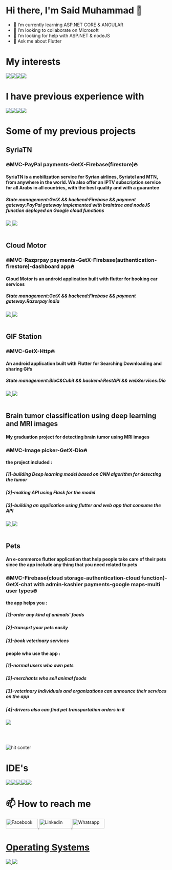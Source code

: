 ### <h1>Hi there, I'm Said Muhammad 👋</h1>


- 🌱 I’m currently learning ASP.NET CORE & ANGULAR
- 👯 I’m looking to collaborate on Microsoft
- 🤔 I’m looking for help with ASP.NET & nodeJS
- 💬 Ask me about Flutter


<h1>My interests</h1>

<div style="display: flex;">
 <img src="https://img.shields.io/badge/Flutter-02569B?style=for-the-badge&logo=flutter&logoColor=white"/>
<img src="https://img.shields.io/badge/.NET-512BD4?style=for-the-badge&logo=dotnet&logoColor=white"/>
<img src="https://img.shields.io/badge/Node.js-339933?style=for-the-badge&logo=nodedotjs&logoColor=white"/>
<img src="https://img.shields.io/badge/strapi-2e7eea?style=for-the-badge&logo=strapi&logoColor=white"/>
</div>

<h1>
 I have previous experience with
</h1>
<div style="display: flex;">
<img src="https://img.shields.io/badge/firebase-ffca28?style=for-the-badge&logo=firebase&logoColor=black"/>
<img src="https://img.shields.io/badge/JWT-000000?style=for-the-badge&logo=JSON%20web%20tokens&logoColor=white"/>
<img src="https://img.shields.io/badge/Xampp-F37623?style=for-the-badge&logo=xampp&logoColor=white"/>
<img src="https://img.shields.io/badge/Postman-FF6C37?style=for-the-badge&logo=Postman&logoColor=white"/>
</div>

<h1>Some of my previous projects</h1>

<h2>SyriaTN</h2>
<h3>🔥MVC-PayPal payments-GetX-Firebase(firestore)🔥</h3>
<h4>SyriaTN is a mobilization service for Syrian airlines, Syriatel and MTN, from anywhere in the world.
We also offer an IPTV subscription service for all Arabs in all countries, with the best quality and with a guarantee</h4>
<h5>
State management:GetX && 
backend:Firebase && 
payment gateway:PayPal gateway implemented with braintree and nodeJS function deployed on Google cloud functions
</h5>

<a href="https://www.behance.net/gallery/140302621/SyriaTN">
 <img src="https://img.shields.io/badge/-Behance-blue?style=for-the-badge&logo=behance&logoColor=white"/>
</a>
<a href="https://play.google.com/store/apps/details?id=com.saidmodev.syriatn.userapp
">
 <img src="https://img.shields.io/badge/Google_Play-414141?style=for-the-badge&logo=google-play&logoColor=white"/>
</a>
<br></br>

<h2>Cloud Motor</h2>
<h3>🔥MVC-Razprpay payments-GetX-Firebase(authentication-firestore)-dashboard app🔥</h3>
<h4>Cloud Motor is an android application built with flutter for booking car services</h4>
<h5>
State management:GetX && 
backend:Firebase && 
payment gateway:Razorpay india
</h5>

<a href="https://www.behance.net/gallery/140301377/Cloud-Motor-%28Best-Car-Service-app%29">
 <img src="https://img.shields.io/badge/-Behance-blue?style=for-the-badge&logo=behance&logoColor=white"/>
</a>
<a href="https://play.google.com/store/apps/details?id=com.saidmo.cloudmotors">
 <img src="https://img.shields.io/badge/Google_Play-414141?style=for-the-badge&logo=google-play&logoColor=white"/>
</a>
<br></br>

<h2>GIF Station</h2>
<h3>🔥MVC-GetX-Http🔥</h3>
<h4>An android application built with Flutter for Searching Downloading and sharing Gifs</h4>
<h5>
State management:BloC&Cubit && 
backend:RestAPI && 
webServices:Dio
</h5>

<a href="https://www.behance.net/gallery/140301377">
 <img src="https://img.shields.io/badge/-Behance-blue?style=for-the-badge&logo=behance&logoColor=white"/>
</a>
<a href="https://play.google.com/store/apps/details?id=com.saidmodev.gifstation">
 <img src="https://img.shields.io/badge/Google_Play-414141?style=for-the-badge&logo=google-play&logoColor=white"/>
</a>
<br></br>

<h2>Brain tumor classification using deep learning and MRI images</h2>
<h4>My graduation project for detecting brain tumor using MRI images</h4>
<h3>🔥MVC-Image picker-GetX-Dio🔥</h3>
<h4>the project included : </h4>
<h5>[1]-building Deep learning model based on CNN algorithm for detecting the tumor</h5>
<h5>[2]-making API using Flask for the model</h5>
<h5>[3]-building an application using flutter and web app that consume the API</h5>

<a href="https://github.com/s448/tumor_segmentation">
 <img src="https://img.shields.io/badge/App-Repository-green"/>
</a>
<a href="https://github.com/s448/brain-tumor-flask-api">
 <img src="https://img.shields.io/badge/Flask%20API-Repository-red"/>
</a>
<br></br>

<h2>Pets</h2>
<h4>An e-commerce flutter application that help people take care of their pets since the app include any thing that you need related to pets</h4>
<h3>🔥MVC-Firebase(cloud storage-authentication-cloud function)-GetX-chat with admin-kashier payments-google maps-multi user types🔥</h3>
<h4>the app helps you : </h4>
<h5>[1]-order any kind of animals' foods</h5>
<h5>[2]-transprt your pets easily</h5>
<h5>[3]-book veterinary services</h5>

<h4>people who use the app : </h4>
<h5>[1]-normal users who own pets</h5>
<h5>[2]-merchants who sell animal foods</h5>
<h5>[3]-veterinary individuals and organizations can announce their services on the app</h5>
<h5>[4]-drivers also can find pet transportation orders in it</h5>

<a href="https://drive.google.com/drive/folders/1h-HNaZybySEBRAriK4BFa-_T0Evj7iWX?usp=share_link">
 <img src="https://img.shields.io/badge/screenshots-google--drive-blue"/>
</a>

<br></br>


![hit conter](https://hits.seeyoufarm.com/api/count/incr/badge.svg?url=https%3A%2F%2Fgithub.com%2Fs4481212%2Fhit-counter)


<h1>IDE's</h1>
<div style="display: flex;">
<img src="https://img.shields.io/badge/Android_Studio-3DDC84?style=for-the-badge&logo=android-studio&logoColor=white"/>
<img src="https://img.shields.io/badge/apache%20netbeans-1B6AC6?style=for-the-badge&logo=apache%20netbeans%20IDE&logoColor=white"/>
<img src="https://img.shields.io/badge/Notepad++-90E59A.svg?style=for-the-badge&logo=notepad%2B%2B&logoColor=black"/>
<img src="https://img.shields.io/badge/Visual_Studio_Code-0078D4?style=for-the-badge&logo=visual%20studio%20code&logoColor=white"/>
<img src="https://img.shields.io/badge/Visual_Studio-5C2D91?style=for-the-badge&logo=visual%20studio&logoColor=white"/>
</div>

<h1>📫 How to reach me</h1>

 <a href="https://www.facebook.com/SaiedMuhammadHassan">
         <img alt="Facebook" src="https://img.shields.io/badge/Facebook-1877F2?style=for-the-badge&logo=facebook&logoColor=white"
         width=100" height="30">
  <a href="https://www.linkedin.com/in/el-said-muhammed-28099a1b4/">
         <img alt="Linkedin" src="https://img.shields.io/badge/LinkedIn-0077B5?style=for-the-badge&logo=linkedin&logoColor=white"
         width=100" height="30">
  <a href="https://api.whatsapp.com/send/?phone=201557912724&text&app_absent=0">
         <img alt="Whatsapp" src="https://img.shields.io/badge/WhatsApp-25D366?style=for-the-badge&logo=whatsapp&logoColor=white"
         width=100" height="30">
                               
<h1>Operating Systems</h1>
                               <img src = "https://img.shields.io/badge/Windows-0078D6?style=for-the-badge&logo=windows&logoColor=white"/>
                               <img src = "https://img.shields.io/badge/Ubuntu-E95420?style=for-the-badge&logo=ubuntu&logoColor=white"/>
                                                                                                                                   
